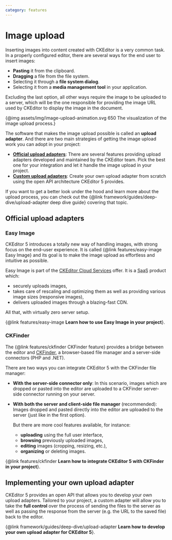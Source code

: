 ```yaml
---
category: features
---
```


# Image upload

Inserting images into content created with CKEditor is a very common task. In a properly configured editor, there are several ways for the end user to insert images:

* **Pasting** it from the clipboard.
* **Dragging** a file from the file system.
* Selecting it through a **file system dialog**.
* Selecting it from a **media management tool** in your application.

Excluding the last option, all other ways require the image to be uploaded to a server, which will be the one responsible for providing the image URL used by CKEditor to display the image in the document.

{@img assets/img/image-upload-animation.svg 650 The visualization of the image upload process.}

The software that makes the image upload possible is called an **upload adapter**. And there are two main strategies of getting the image upload work you can adopt in your project:

* [**Official upload adapters**](#official-upload-adapters): There are several features providing upload adapters developed and maintained by the CKEditor team. Pick the best one for your integration and let it handle the image upload in your project.
* [**Custom upload adapters**](#implementing-your-own-upload-adapter): Create your own upload adapter from scratch using the open API architecture CKEditor 5 provides.

<info-box>
	If you want to get a better look under the hood and learn more about the upload process, you can check out the {@link framework/guides/deep-dive/upload-adapter deep dive guide} covering that topic.
</info-box>

## Official upload adapters

### Easy Image

CKEditor 5 introduces a totally new way of handling images, with strong focus on the end–user experience. It is called {@link features/easy-image Easy Image} and its goal is to make the image upload as effortless and intuitive as possible.

Easy Image is part of the [CKEditor Cloud Services](https://ckeditor.com/ckeditor-cloud-services/) offer. It is a <abbr title="Software as a service">SaaS</abbr> product which:

* securely uploads images,
* takes care of rescaling and optimizing them as well as providing various image sizes (responsive images),
* delivers uploaded images through a blazing-fast CDN.

All that, with virtually zero server setup.

{@link features/easy-image **Learn how to use Easy Image in your project**}.

### CKFinder

The {@link features/ckfinder CKFinder feature} provides a bridge between the editor and [CKFinder](https://ckeditor.com/ckfinder/), a browser-based file manager and a server-side connectors (PHP and .NET).

There are two ways you can integrate CKEditor 5 with the CKFinder file manager:

* **With the server-side connector only**: In this scenario, images which are dropped or pasted into the editor are uploaded to a CKFinder server-side connector running on your server.
* **With both the server and client-side file manager** (recommended): Images dropped and pasted directly into the editor are uploaded to the server (just like in the first option).

	But there are more cool features available, for instance:

	* **uploading** using the full user interface,
	* **browsing** previously uploaded images,
	* **editing** images (cropping, resizing, etc.),
	* **organizing** or deleting images.

{@link features/ckfinder **Learn how to integrate CKEditor 5 with CKFinder in your project**}.

## Implementing your own upload adapter

CKEditor 5 provides an open API that allows you to develop your own upload adapters. Tailored to  your project, a custom adapter will allow you to take the **full control** over the process of sending the files to the server as well as passing the response from the server (e.g. the URL to the saved file) back to the editor.

{@link framework/guides/deep-dive/upload-adapter **Learn how to develop your own upload adapter for CKEditor 5**}.
